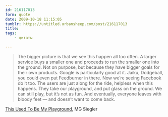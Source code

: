 ```yaml
---
id: 216117013
form: quote
date: 2009-10-18 11:15:05
tumblr: https://untitled.urbansheep.com/post/216117013
title: 
tags:
    - цитаты

---
```


<blockquote>
The bigger picture is that we see this happen all too often. A larger service buys a smaller one and proceeds to run the smaller one into the ground. Not on purpose, but because they have bigger goals for their own products. Google is particularly good at it. Jaiku, Dodgeball, you could even put Feedburner in there. Now we’re seeing Facebook do it too. The users are just along for the ride, helpless when this happens. They take our playground, and put glass on the ground. We can still play, but it’s not as fun. And eventually, everyone leaves with bloody feet — and doesn’t want to come back.
</blockquote>

<a href="http://www.techcrunch.com/2009/10/17/this-used-to-be-my-playground/">This Used To Be My Playground</a>, MG Siegler
